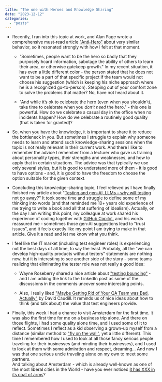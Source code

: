 ```yaml
---
title: "The one with Heroes and Knowledge Sharing"
date: "2023-12-12"
categories: 
  - "posts"
---
```


- Recently, I ran into this topic at work, and Alan Page wrote a comprehensive must-read article ["Anti-Hero"](https://angryweasel.substack.com/p/anti-hero) about very similar behavior, so it resonated strongly with how I felt at that moment.
    - "Sometimes, people want to be the hero so badly that they purposely hoard information, sabotage the ability of others to learn their area, or otherwise gatekeep growth." In my recent situation, it has even a little different color - the person stated that he does not want to be a part of that specific project if the team would not choose his suggestion (which is keeping his niche approach where he is a recognized go-to-person). Stepping out of your comfort zone to solve the problems that matter? No, have not heard about it.
    
    - "And while it’s ok to celebrate the hero (even when you shouldn’t), take time to celebrate when you _don’t need_ the hero." - this one is powerful. How do we celebrate a casual day in the office when no incidents happen? How do we celebrate a routinely good quality (that is taken for granted)?

- So, when you have the knowledge, it is important to share it to reduce the bottleneck in you. But sometimes I struggle to explain why someone needs to learn and attend such knowledge-sharing sessions when the topic is not really relevant in their current work. And there I like to remember the advice I remember from a lecturer who gave us training about personality types, their strengths and weaknesses, and how to apply that in certain situations. The advice was that typically we use only several styles, but it is good to understand more of them - it is good to have options - and, it is good to have the freedom to choose the option suitable for the given context.

- Concluding this knowledge-sharing topic, I feel relieved as I have finally finished my article about "[Testing and gen-AI, LLMs – why will testing not go away?](/testing-and-gen-ai-llms-why-will-testing-not-go-away/)" It took some time and struggle to define some of my thinking into words (and that reminded me 10+ years old experience of me trying to write a book and all that suffering of idealism). Actually, on the day I am writing this point, my colleague at work shared his experience of coding together with [GitHub Copilot](https://github.com/features/copilot), and his words reassured me - sometimes those gen-AI suggestions lead to "trust issues", and it feels exactly like my point I am trying to make in that article. Give it a read and let me know what you think.

- I feel like the IT market (including test engineer roles) is experiencing not the best days of all time, to say the least. Probably, all the "we can develop high-quality products without testers" statements are nothing new, but it is interesting to see another side of the story - some teams realizing that eliminating the tester role was not really a good idea:
    - Wayne Roseberry shared a nice article about ["testing bouncing"](https://www.linkedin.com/posts/wayneroseberry_is-testing-bouncing-activity-7138273574762565634-JXgP) - and I am adding the link to the LinkedIn post as some of the discussions in the comments uncover some interesting points.
    
    - Also, I really liked ["Maybe Getting Rid of Your QA Team was Bad, Actually"](https://davidkcaudill.medium.com/maybe-getting-rid-of-your-qa-team-was-bad-actually-52c408bd048b) by David Caudill. It reminds us of nice ideas about how to think (and talk about) the value that test engineers provide.

- Finally, this week I had a chance to visit Amsterdam for the first time. It was also the first time for me on a business trip alone. And there on those flights, I had some quality alone time, and I used some of it to reflect. Sometimes I reflect as a kid observing a grown-up myself from a distance (similar method to ["fly on the wall"](https://connectconsultinggroup.com/how-being-a-fly-on-the-wall-helps-you-stop-your-chatter/), yet a little different). This time I remembered how I used to look at all those fancy serious people traveling for their businesses (and minding their businesses), and I used to look at them with some admiration and respect, dreaming... And now I was that one serious uncle traveling alone on my own to meet some partners.  
    And talking about Amsterdam - which is already well-known as one of the most liberal cities in the World - have you ever noticed [it has XXX in its coat of arms](https://en.m.wikipedia.org/wiki/Coat_of_arms_of_Amsterdam)?
